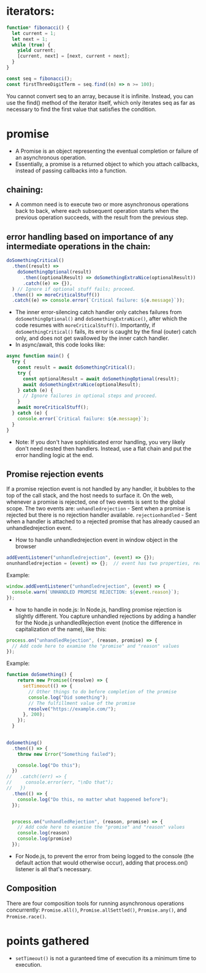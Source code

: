 # iterators:
```js
function* fibonacci() {
  let current = 1;
  let next = 1;
  while (true) {
    yield current;
    [current, next] = [next, current + next];
  }
}

const seq = fibonacci();
const firstThreeDigitTerm = seq.find((n) => n >= 100);
```
You cannot convert seq to an array, because it is infinite. Instead, you can use the find() method of the iterator itself, which only iterates seq as far as necessary to find the first value that satisfies the condition.

# promise
- A Promise is an object representing the eventual completion or failure of an asynchronous operation.
- Essentially, a promise is a returned object to which you attach callbacks, instead of passing callbacks into a function.
## chaining:
- A common need is to execute two or more asynchronous operations back to back, where each subsequent operation starts when the previous operation succeeds, with the result from the previous step.
## error handling based on importance of any intermediate operations in the chain:
```js
doSomethingCritical()
  .then((result) =>
    doSomethingOptional(result)
      .then((optionalResult) => doSomethingExtraNice(optionalResult))
      .catch((e) => {}),
  ) // Ignore if optional stuff fails; proceed.
  .then(() => moreCriticalStuff())
  .catch((e) => console.error(`Critical failure: ${e.message}`));
```
- The inner error-silencing catch handler only catches failures from `doSomethingOptional()` and `doSomethingExtraNice()`, after which the code resumes with `moreCriticalStuff()`. Importantly, if `doSomethingCritical()` fails, its error is caught by the final (outer) catch only, and does not get swallowed by the inner catch handler.
- In async/await, this code looks like:
```js
async function main() {
  try {
    const result = await doSomethingCritical();
    try {
      const optionalResult = await doSomethingOptional(result);
      await doSomethingExtraNice(optionalResult);
    } catch (e) {
      // Ignore failures in optional steps and proceed.
    }
    await moreCriticalStuff();
  } catch (e) {
    console.error(`Critical failure: ${e.message}`);
  }
}
```
- Note: If you don't have sophisticated error handling, you very likely don't need nested then handlers. Instead, use a flat chain and put the error handling logic at the end.

## Promise rejection events
If a promise rejection event is not handled by any handler, it bubbles to the top of the call stack, and the host needs to surface it. On the web, whenever a promise is rejected, one of two events is sent to the global scope. The two events are:
`unhandledrejection` - Sent when a promise is rejected but there is no rejection handler available.
`rejectionhandled` - Sent when a handler is attached to a rejected promise that has already caused an unhandledrejection event.
- How to handle unhandledrejection event in window object in the browser
```js
addEventListener("unhandledrejection", (event) => {});
onunhandledrejection = (event) => {};  // event has two properties, reason and promise
```
Example:
```js
window.addEventListener("unhandledrejection", (event) => {
  console.warn(`UNHANDLED PROMISE REJECTION: ${event.reason}`);
});
```
- how to handle in node.js:
In Node.js, handling promise rejection is slightly different. You capture unhandled rejections by adding a handler for the Node.js unhandledRejection event (notice the difference in capitalization of the name), like this:

```js
process.on("unhandledRejection", (reason, promise) => {
  // Add code here to examine the "promise" and "reason" values
});
```
Example:
```js
function doSomething() {
    return new Promise((resolve) => {
      setTimeout(() => {
        // Other things to do before completion of the promise
        console.log("Did something");
        // The fulfillment value of the promise
        resolve("https://example.com/");
      }, 200);
    });
  }
  

doSomething()
  .then(() => {
    throw new Error("Something failed");

    console.log("Do this");
  })
//   .catch((err) => {
//     console.error(err, "\nDo that");
//   })
  .then(() => {
    console.log("Do this, no matter what happened before");
  });


  process.on("unhandledRejection", (reason, promise) => {
    // Add code here to examine the "promise" and "reason" values
    console.log(reason)
    console.log(promise)
  });
```
- For Node.js, to prevent the error from being logged to the console (the default action that would otherwise occur), adding that process.on() listener is all that's necessary.
## Composition
There are four composition tools for running asynchronous operations concurrently: `Promise.all()`, `Promise.allSettled()`, `Promise.any()`, and `Promise.race()`.



# points gathered
- `setTimeout()` is not a guranteed time of execution its a minimum time to execution.